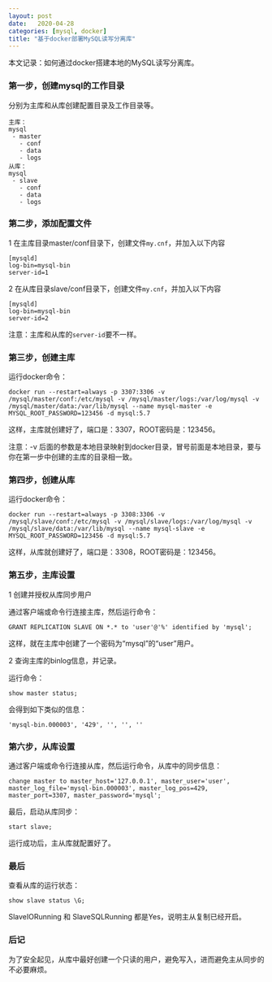 ```yaml
---
layout: post
date:   2020-04-28
categories: [mysql, docker]
title: "基于docker部署MySQL读写分离库"
---
```


本文记录：如何通过docker搭建本地的MySQL读写分离库。

### 第一步，创建mysql的工作目录

分别为主库和从库创建配置目录及工作目录等。

	主库：
	mysql
	 - master
	   - conf
	   - data
	   - logs
	从库：
	mysql
	 - slave
	   - conf
	   - data
	   - logs
		
### 第二步，添加配置文件

1 在主库目录master/conf目录下，创建文件```my.cnf```，并加入以下内容

```
[mysqld]
log-bin=mysql-bin
server-id=1
```

2 在从库目录slave/conf目录下，创建文件```my.cnf```，并加入以下内容

```
[mysqld]
log-bin=mysql-bin
server-id=2
```

注意：主库和从库的```server-id```要不一样。

### 第三步，创建主库

运行docker命令：

```
docker run --restart=always -p 3307:3306 -v /mysql/master/conf:/etc/mysql -v /mysql/master/logs:/var/log/mysql -v /mysql/master/data:/var/lib/mysql --name mysql-master -e MYSQL_ROOT_PASSWORD=123456 -d mysql:5.7 
```

这样，主库就创建好了，端口是：3307，ROOT密码是：123456。

注意：-v 后面的参数是本地目录映射到docker目录，冒号前面是本地目录，要与你在第一步中创建的主库的目录相一致。

### 第四步，创建从库

运行docker命令：

```
docker run --restart=always -p 3308:3306 -v /mysql/slave/conf:/etc/mysql -v /mysql/slave/logs:/var/log/mysql -v /mysql/slave/data:/var/lib/mysql --name mysql-slave -e MYSQL_ROOT_PASSWORD=123456 -d mysql:5.7
```

这样，从库就创建好了，端口是：3308，ROOT密码是：123456。

### 第五步，主库设置

1 创建并授权从库同步用户

通过客户端或命令行连接主库，然后运行命令：

```
GRANT REPLICATION SLAVE ON *.* to 'user'@'%' identified by 'mysql';
```

这样，就在主库中创建了一个密码为“mysql”的“user”用户。

2 查询主库的binlog信息，并记录。

运行命令：

```
show master status;
```

会得到如下类似的信息：

```
'mysql-bin.000003', '429', '', '', ''
```

### 第六步，从库设置

通过客户端或命令行连接从库，然后运行命令，从库中的同步信息：

```
change master to master_host='127.0.0.1', master_user='user', master_log_file='mysql-bin.000003', master_log_pos=429, master_port=3307, master_password='mysql';
``` 

最后，启动从库同步：

```
start slave;
```

运行成功后，主从库就配置好了。

### 最后

查看从库的运行状态：

```
show slave status \G;
```

SlaveIORunning 和 SlaveSQLRunning 都是Yes，说明主从复制已经开启。

### 后记

为了安全起见，从库中最好创建一个只读的用户，避免写入，进而避免主从同步的不必要麻烦。
